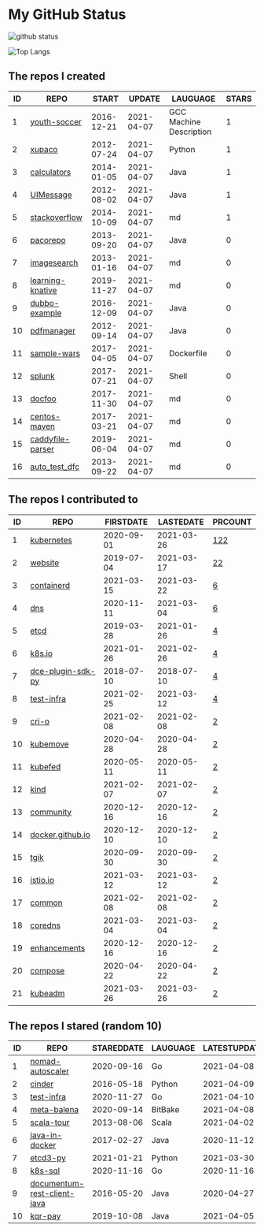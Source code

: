 # My GitHub Status

<img src="https://github-readme-stats-1.yihong0618.vercel.app/api?username=pacoxu&show_icons=true&&&hide_title=true&count_private=true" alt="github status" />

![Top Langs](https://github-readme-stats-1.yihong0618.vercel.app/api/top-langs/?username=pacoxu&layout=compact)

<!--START_SECTION:my_github-->
## The repos I created
| ID |                              REPO                              |   START    |   UPDATE   |        LAUGUAGE         | STARS |
|----|----------------------------------------------------------------|------------|------------|-------------------------|-------|
|  1 | [youth-soccer](https://github.com/pacoxu/youth-soccer)         | 2016-12-21 | 2021-04-07 | GCC Machine Description |     1 |
|  2 | [xupaco](https://github.com/pacoxu/xupaco)                     | 2012-07-24 | 2021-04-07 | Python                  |     1 |
|  3 | [calculators](https://github.com/pacoxu/calculators)           | 2014-01-05 | 2021-04-07 | Java                    |     1 |
|  4 | [UIMessage](https://github.com/pacoxu/UIMessage)               | 2012-08-02 | 2021-04-07 | Java                    |     1 |
|  5 | [stackoverflow](https://github.com/pacoxu/stackoverflow)       | 2014-10-09 | 2021-04-07 | md                      |     1 |
|  6 | [pacorepo](https://github.com/pacoxu/pacorepo)                 | 2013-09-20 | 2021-04-07 | Java                    |     0 |
|  7 | [imagesearch](https://github.com/pacoxu/imagesearch)           | 2013-01-16 | 2021-04-07 | md                      |     0 |
|  8 | [learning-knative](https://github.com/pacoxu/learning-knative) | 2019-11-27 | 2021-04-07 | md                      |     0 |
|  9 | [dubbo-example](https://github.com/pacoxu/dubbo-example)       | 2016-12-09 | 2021-04-07 | Java                    |     0 |
| 10 | [pdfmanager](https://github.com/pacoxu/pdfmanager)             | 2012-09-14 | 2021-04-07 | Java                    |     0 |
| 11 | [sample-wars](https://github.com/pacoxu/sample-wars)           | 2017-04-05 | 2021-04-07 | Dockerfile              |     0 |
| 12 | [splunk](https://github.com/pacoxu/splunk)                     | 2017-07-21 | 2021-04-07 | Shell                   |     0 |
| 13 | [docfoo](https://github.com/pacoxu/docfoo)                     | 2017-11-30 | 2021-04-07 | md                      |     0 |
| 14 | [centos-maven](https://github.com/pacoxu/centos-maven)         | 2017-03-21 | 2021-04-07 | md                      |     0 |
| 15 | [caddyfile-parser](https://github.com/pacoxu/caddyfile-parser) | 2019-06-04 | 2021-04-07 | md                      |     0 |
| 16 | [auto_test_dfc](https://github.com/pacoxu/auto_test_dfc)       | 2013-09-22 | 2021-04-07 | md                      |     0 |

## The repos I contributed to
| ID |                                REPO                                | FIRSTDATE  | LASTEDATE  |                                      PRCOUNT                                       |
|----|--------------------------------------------------------------------|------------|------------|------------------------------------------------------------------------------------|
|  1 | [kubernetes](https://github.com/kubernetes/kubernetes)             | 2020-09-01 | 2021-03-26 | [122](https://github.com/kubernetes/kubernetes/pulls?q=is%3Apr+author%3Apacoxu)    |
|  2 | [website](https://github.com/kubernetes/website)                   | 2019-07-04 | 2021-03-17 | [22](https://github.com/kubernetes/website/pulls?q=is%3Apr+author%3Apacoxu)        |
|  3 | [containerd](https://github.com/containerd/containerd)             | 2021-03-15 | 2021-03-22 | [6](https://github.com/containerd/containerd/pulls?q=is%3Apr+author%3Apacoxu)      |
|  4 | [dns](https://github.com/kubernetes/dns)                           | 2020-11-11 | 2021-03-04 | [6](https://github.com/kubernetes/dns/pulls?q=is%3Apr+author%3Apacoxu)             |
|  5 | [etcd](https://github.com/etcd-io/etcd)                            | 2019-03-28 | 2021-01-26 | [4](https://github.com/etcd-io/etcd/pulls?q=is%3Apr+author%3Apacoxu)               |
|  6 | [k8s.io](https://github.com/kubernetes/k8s.io)                     | 2021-01-26 | 2021-02-26 | [4](https://github.com/kubernetes/k8s.io/pulls?q=is%3Apr+author%3Apacoxu)          |
|  7 | [dce-plugin-sdk-py](https://github.com/DaoCloud/dce-plugin-sdk-py) | 2018-07-10 | 2018-07-10 | [4](https://github.com/DaoCloud/dce-plugin-sdk-py/pulls?q=is%3Apr+author%3Apacoxu) |
|  8 | [test-infra](https://github.com/kubernetes/test-infra)             | 2021-02-25 | 2021-03-12 | [4](https://github.com/kubernetes/test-infra/pulls?q=is%3Apr+author%3Apacoxu)      |
|  9 | [cri-o](https://github.com/cri-o/cri-o)                            | 2021-02-08 | 2021-02-08 | [2](https://github.com/cri-o/cri-o/pulls?q=is%3Apr+author%3Apacoxu)                |
| 10 | [kubemove](https://github.com/kubemove/kubemove)                   | 2020-04-28 | 2020-04-28 | [2](https://github.com/kubemove/kubemove/pulls?q=is%3Apr+author%3Apacoxu)          |
| 11 | [kubefed](https://github.com/kubernetes-sigs/kubefed)              | 2020-05-11 | 2020-05-11 | [2](https://github.com/kubernetes-sigs/kubefed/pulls?q=is%3Apr+author%3Apacoxu)    |
| 12 | [kind](https://github.com/kubernetes-sigs/kind)                    | 2021-02-07 | 2021-02-07 | [2](https://github.com/kubernetes-sigs/kind/pulls?q=is%3Apr+author%3Apacoxu)       |
| 13 | [community](https://github.com/kubernetes/community)               | 2020-12-16 | 2020-12-16 | [2](https://github.com/kubernetes/community/pulls?q=is%3Apr+author%3Apacoxu)       |
| 14 | [docker.github.io](https://github.com/docker/docker.github.io)     | 2020-12-10 | 2020-12-10 | [2](https://github.com/docker/docker.github.io/pulls?q=is%3Apr+author%3Apacoxu)    |
| 15 | [tgik](https://github.com/vmware-tanzu/tgik)                       | 2020-09-30 | 2020-09-30 | [2](https://github.com/vmware-tanzu/tgik/pulls?q=is%3Apr+author%3Apacoxu)          |
| 16 | [istio.io](https://github.com/istio/istio.io)                      | 2021-03-12 | 2021-03-12 | [2](https://github.com/istio/istio.io/pulls?q=is%3Apr+author%3Apacoxu)             |
| 17 | [common](https://github.com/containers/common)                     | 2021-02-08 | 2021-02-08 | [2](https://github.com/containers/common/pulls?q=is%3Apr+author%3Apacoxu)          |
| 18 | [coredns](https://github.com/coredns/coredns)                      | 2021-03-04 | 2021-03-04 | [2](https://github.com/coredns/coredns/pulls?q=is%3Apr+author%3Apacoxu)            |
| 19 | [enhancements](https://github.com/kubernetes/enhancements)         | 2020-12-16 | 2020-12-16 | [2](https://github.com/kubernetes/enhancements/pulls?q=is%3Apr+author%3Apacoxu)    |
| 20 | [compose](https://github.com/docker/compose)                       | 2020-04-22 | 2020-04-22 | [2](https://github.com/docker/compose/pulls?q=is%3Apr+author%3Apacoxu)             |
| 21 | [kubeadm](https://github.com/kubernetes/kubeadm)                   | 2021-03-26 | 2021-03-26 | [2](https://github.com/kubernetes/kubeadm/pulls?q=is%3Apr+author%3Apacoxu)         |

## The repos I stared (random 10)
| ID |                                                    REPO                                                     | STAREDDATE | LAUGUAGE | LATESTUPDATE |
|----|-------------------------------------------------------------------------------------------------------------|------------|----------|--------------|
|  1 | [nomad-autoscaler](https://github.com/hashicorp/nomad-autoscaler)                                           | 2020-09-16 | Go       | 2021-04-08   |
|  2 | [cinder](https://github.com/openstack/cinder)                                                               | 2016-05-18 | Python   | 2021-04-09   |
|  3 | [test-infra](https://github.com/kubernetes/test-infra)                                                      | 2020-11-27 | Go       | 2021-04-10   |
|  4 | [meta-balena](https://github.com/balena-os/meta-balena)                                                     | 2020-09-14 | BitBake  | 2021-04-08   |
|  5 | [scala-tour](https://github.com/yankay/scala-tour)                                                          | 2013-08-06 | Scala    | 2021-04-02   |
|  6 | [java-in-docker](https://github.com/springjk/java-in-docker)                                                | 2017-02-27 | Java     | 2020-11-12   |
|  7 | [etcd3-py](https://github.com/Revolution1/etcd3-py)                                                         | 2021-01-21 | Python   | 2021-03-30   |
|  8 | [k8s-sql](https://github.com/rancher/k8s-sql)                                                               | 2020-11-16 | Go       | 2020-11-16   |
|  9 | [documentum-rest-client-java](https://github.com/Enterprise-Content-Management/documentum-rest-client-java) | 2016-05-20 | Java     | 2020-04-27   |
| 10 | [kqr-pay](https://github.com/markito/kqr-pay)                                                               | 2019-10-08 | Java     | 2021-04-05   |

<!--END_SECTION:my_github-->
